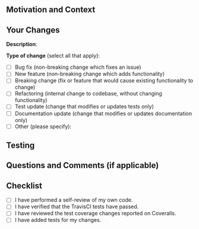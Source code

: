 <!-- Provide a summary of your changes in the Pull Request Title above. -->
<!-- If this is a work in progress (not yet ready to be merged), make this a draft pull request. -->

## Motivation and Context

<!-- Why is this pull request required? What problem does it solve? -->
<!-- If it fixes an open issue, please link to the issue here: -->
<!-- https://docs.github.com/en/github/managing-your-work-on-github/managing-your-work-with-issues-and-pull-requests/linking-a-pull-request-to-an-issue#linking-a-pull-request-to-an-issue-using-a-keyword -->

## Your Changes

<!-- Describe your changes here. -->
**Description**:

**Type of change** (select all that apply):
<!-- Put an `x` in all the boxes that apply. -->
<!-- Remove any lines that do not apply. --> 

- [ ] Bug fix (non-breaking change which fixes an issue)
- [ ] New feature (non-breaking change which adds functionality)
- [ ] Breaking change (fix or feature that would cause existing functionality to change)
- [ ] Refactoring (internal change to codebase, without changing functionality)
- [ ] Test update (change that modifies or updates tests only)
- [ ] Documentation update (change that modifies or updates documentation only)
- [ ] Other (please specify):

## Testing

<!-- Please describe in detail how you tested this pull request. -->
<!-- This can include tests you added and manual testing. -->

## Questions and Comments (if applicable)

<!-- Ask any questions you have for the maintainers of this project regarding this PR. -->
<!-- Please describe the steps you have already taken to find the answer to your question. -->
<!-- This will ensure that we can give you clear and relevant advice. -->
<!-- If you have additional comments add them here as well. -->

## Checklist

- [ ] I have performed a self-review of my own code.
- [ ] I have verified that the TravisCI tests have passed. <!-- (check after opening pull request) -->
- [ ] I have reviewed the test coverage changes reported on Coveralls. <!-- (check after opening pull request) -->
- [ ] I have added tests for my changes. <!-- (delete this checklist item if not applicable) -->
